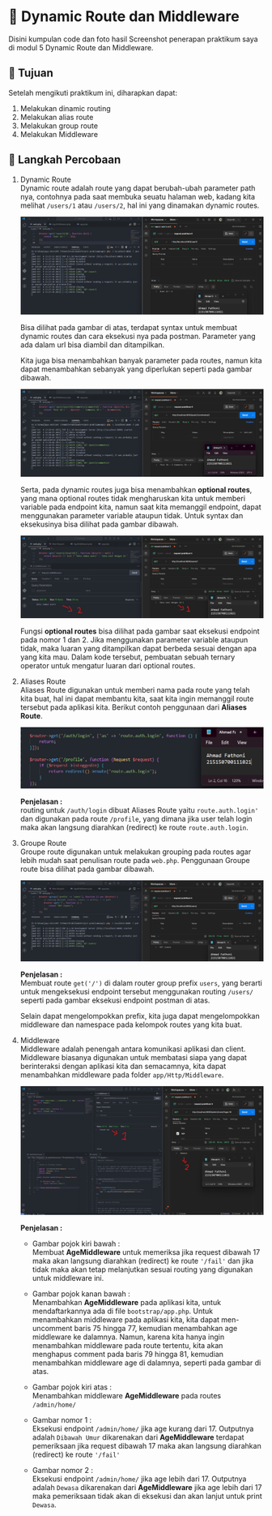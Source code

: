 # :ledger: Dynamic Route dan Middleware

Disini kumpulan code dan foto hasil Screenshot penerapan praktikum saya di modul 5 Dynamic Route dan Middleware.

## :bookmark: Tujuan

Setelah mengikuti praktikum ini, diharapkan dapat:

1. Melakukan dinamic routing
2. Melakukan alias route
3. Melakukan group route
4. Melakukan Middleware

## :scroll: Langkah Percobaan

1. Dynamic Route <br/>
   Dynamic route adalah route yang dapat berubah-ubah parameter path nya, contohnya pada saat membuka seuatu halaman web, kadang kita melihat `/users/1` atau `/users/2`, hal ini yang dinamakan dynamic routes.

   ![sample dynamic routes 1](../Screenshot/praktikum_5/1.png)

   Bisa dilihat pada gambar di atas, terdapat syntax untuk membuat dynamic routes dan cara eksekusi nya pada postman. Parameter yang ada dalam url bisa diambil dan ditampilkan.

   Kita juga bisa menambahkan banyak parameter pada routes, namun kita dapat menambahkan sebanyak yang diperlukan seperti pada gambar dibawah.

   ![many param dynamic routes](../Screenshot/praktikum_5/2.png)

   Serta, pada dynamic routes juga bisa menambahkan **optional routes**, yang mana optional routes tidak mengharuskan kita untuk memberi variable pada endpoint kita, namun saat kita memanggil endpoint, dapat menggunakan parameter variable ataupun tidak. Untuk syntax dan eksekusinya bisa dilihat pada gambar dibawah.

   ![optional routes](../Screenshot/praktikum_5/3.png)

   Fungsi **optional routes** bisa dilihat pada gambar saat eksekusi endpoint pada nomor 1 dan 2. Jika menggunakan parameter variable ataupun tidak, maka luaran yang ditampilkan dapat berbeda sesuai dengan apa yang kita mau. Dalam kode tersebut, pembuatan sebuah ternary operator untuk mengatur luaran dari optional routes.

2. Aliases Route <br/>
   Aliases Route digunakan untuk memberi nama pada route yang telah kita buat, hal ini dapat
   membantu kita, saat kita ingin memanggil route tersebut pada aplikasi kita. Berikut contoh penggunaan dari **Aliases Route**.

   ![aliases route](../Screenshot/praktikum_5/4.png)

   **Penjelasan :** <br>
   routing untuk `/auth/login` dibuat Aliases Route yaitu `route.auth.login'` dan digunakan pada route `/profile`, yang dimana jika user telah login maka akan langsung diarahkan (redirect) ke route `route.auth.login`.

3. Groupe Route <br/>
   Groupe route digunakan untuk melakukan grouping pada routes agar lebih mudah saat penulisan route pada `web.php`. Penggunaan Groupe route bisa dilihat pada gambar dibawah.

   ![groupe route](../Screenshot/praktikum_5/5.png)

   **Penjelasan :** <br>
   Membuat route `get('/')` di dalam router group prefix `users`, yang berarti untuk mengeksekusi endpoint tersebut menggunakan routing `/users/` seperti pada gambar eksekusi endpoint postman di atas.

   Selain dapat mengelompokkan prefix, kita juga dapat mengelompokkan middleware dan namespace pada kelompok routes yang kita buat.

4. Middleware <br/>
   Middleware adalah penengah antara komunikasi aplikasi dan client. Middleware biasanya digunakan untuk membatasi siapa yang dapat berinteraksi dengan aplikasi kita dan semacamnya, kita dapat menambahkan middleware pada folder `app/Http/Middleware`.
   
   ![middleware](../Screenshot/praktikum_5/6.png)

   **Penjelasan :**
   - Gambar pojok kiri bawah : <br>
   Membuat **AgeMiddleware** untuk memeriksa jika request dibawah 17 maka akan langsung diarahkan (redirect) ke route `'/fail'` dan jika tidak maka akan tetap melanjutkan sesuai routing yang digunakan untuk middleware ini.

   - Gambar pojok kanan bawah : <br> 
   Menambahkan **AgeMiddleware** pada aplikasi kita, untuk mendaftarkannya ada di file `bootstrap/app.php`. Untuk menambahkan middleware pada aplikasi kita, kita dapat men-uncomment baris 75 hingga 77, kemudian menambahkan age middleware ke dalamnya. Namun, karena kita hanya ingin menambahkan middleware pada route tertentu, kita akan menghapus comment pada baris 79 hingga 81, kemudian menambahkan middleware age di dalamnya, seperti pada gambar di atas.

   - Gambar pojok kiri atas : <br>
   Menambahkan middleware **AgeMiddleware** pada routes `/admin/home/`

   - Gambar nomor 1 : <br>
   Eksekusi endpoint `/admin/home/` jika age kurang dari 17. Outputnya adalah `Dibawah Umur` dikarenakan dari **AgeMiddleware** terdapat pemeriksaan jika request dibawah 17 maka akan langsung diarahkan (redirect) ke route `'/fail'`

   - Gambar nomor 2 : <br>
   Eksekusi endpoint `/admin/home/` jika age lebih dari 17. Outputnya adalah `Dewasa` dikarenakan dari **AgeMiddleware** jika age lebih dari 17 maka pemeriksaan tidak akan di eksekusi dan akan lanjut untuk print `Dewasa`.